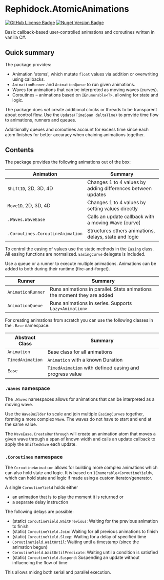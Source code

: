 # Rephidock.AtomicAnimations

[![GitHub License Badge](https://img.shields.io/github/license/Rephidock/Rephidock.AtomicAnimations)](https://github.com/Rephidock/Rephidock.AtomicAnimations/blob/main/LICENSE) [![Nuget Version Badge](https://img.shields.io/nuget/v/Rephidock.AtomicAnimations?logo=nuget)](https://www.nuget.org/packages/Rephidock.AtomicAnimations)

Basic callback-based user-controlled animations and coroutines written in vanilla C#.



## Quick summary

The package provides:
- Animation 'atoms', which mutate `float` values via addition or overwriting using callbacks.
- `AnimationRunner` and `AnimationQueue` to run given animations.
- Waves for animations that can be interpreted as moving waves (curves).
- Coroutines – animations based on `IEnumerable<T>`, allowing for state and logic.

The package does *not* create additional clocks or threads to be transparent about control flow. Use the `Update(TimeSpan deltaTime)` to provide time flow to animations, runners and queues.

Additionally queues and coroutines account for excess time since each atom finishes for better accuracy when chaining animations together.



## Contents

The package provides the following animations out of the box:

| Animation                        | Summary                                                     |
| -------------------------------- | ----------------------------------------------------------- |
| `Shift1D`, 2D, 3D, 4D            | Changes 1 to 4 values by adding differences between updates |
| `Move1D`, 2D, 3D, 4D             | Changes 1 to 4 values by setting values directly            |
| `.Waves.WaveEase`                | Calls an update callback with a moving Wave (curve)         |
| `.Coroutines.CoroutineAnimation` | Structures others animations, delays, state and logic       |

To control the easing of values use the static methods in the `Easing` class. All easing functions are normalized.
`EasingCurve` delegate is included.


Use a queue or a runner to execute multiple animations.
Animations can be added to both during their runtime (fire-and-forget).

| Runner            | Summary                                                                 |
| ----------------- | ----------------------------------------------------------------------- |
| `AnimationRunner` | Runs animations in parallel. Stats animations the moment they are added |
| `AnimationQueue`  | Runs animations in series. Supports `Lazy<Animation>`                   |


For creating animations from scratch you can use the following classes in the `.Base` namespace:

| Abstract Class   | Summary                                                 |
| ---------------- | ------------------------------------------------------- |
| `Animation`      | Base class for all animations                           |
| `TimedAnimation` | `Animation` with a known Duration                       |
| `Ease`           | `TimedAnimation` with defined easing and progress value |


### `.Waves` namespace

The `.Waves` namespaces allows for animations that can be interpreted as a moving wave.

Use the `WaveBuilder` to scale and join multiple `EasingCurve`s together, forming a more complex `Wave`. The waves do not have to start and end at the same value.

The `WaveEase.CreateRunthrough` will create an animation atom that moves a given wave through a span of known width and calls an update callback to apply the `ShiftedWave` each update.


### `.Coroutines` namespace

The `CoroutineAnimation` allows for building more complex animations which can also hold state and logic. It is based on `IEnumerable<CoroutineYield>`, which can hold state and logic if made using a custom iterator/generator.

A single `CoroutineYield` holds either
- an animation that is to play the moment it is returned or 
- a separate delay instruction

The following delays are possible:
- (static) `CoroutineYield.WaitPrevious`: Waiting for the previous animation to finish
- (static) `CoroutineYield.Join`: Waiting for all previous animations to finish
- (static) `CoroutineYield.Sleep`: Waiting for a delay of specified time
- `CoroutineYield.WaitUntil`: Waiting until a timestamp (since the animation begun)
- `CoroutineYield.WaitUntilPredicate`: Waiting until a condition is satisfied
- (static) `CoroutineYield.Suspend`: Suspending an update without influencing the flow of time

This allows mixing both serial and parallel execution.
